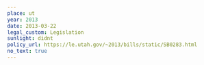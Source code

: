 ```yaml
---
place: ut
year: 2013
date: 2013-03-22
legal_custom: Legislation
sunlight: didnt
policy_url: https://le.utah.gov/~2013/bills/static/SB0283.html
no_text: true
---
```

